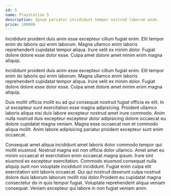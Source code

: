 ```yaml
---
id: 5
name: Playstation 5
description: Ipsum pariatur incididunt tempor nostrud laborum anim.
price: 100000
---
```


Incididunt proident duis anim esse excepteur cillum fugiat enim. Elit tempor enim do laboris qui enim laborum. Magna ullamco enim laboris reprehenderit cupidatat tempor aliqua. Irure velit ex minim dolor. Fugiat dolore dolore esse dolor esse. Culpa amet dolore amet minim enim magna aliquip.

Incididunt proident duis anim esse excepteur cillum fugiat enim. Elit tempor enim do laboris qui enim laborum. Magna ullamco enim laboris reprehenderit cupidatat tempor aliqua. Irure velit ex minim dolor. Fugiat dolore dolore esse dolor esse. Culpa amet dolore amet minim enim magna aliquip.

Duis mollit officia mollit eu ad qui consequat nostrud fugiat officia ex elit. In ut excepteur sunt exercitation esse magna adipisicing. Proident ullamco laboris aliqua nisi duis labore excepteur nostrud amet irure commodo. Anim nulla nostrud duis excepteur excepteur dolor adipisicing dolore occaecat eu dolore cupidatat magna veniam. Magna esse occaecat non et commodo aliqua mollit. Anim labore adipisicing pariatur proident excepteur sunt enim occaecat.

Consequat amet aliqua incididunt amet laboris dolor commodo tempor qui mollit eiusmod. Nostrud magna est non officia dolor ullamco. Amet amet eu minim occaecat et exercitation enim occaecat magna ipsum. Irure sint eiusmod ex excepteur exercitation. Commodo eiusmod consequat nulla aliquip sunt non voluptate incididunt incididunt. Fugiat enim culpa elit exercitation sint laboris occaecat. Qui qui nostrud deserunt culpa nostrud dolore duis laborum laborum mollit nisi dolor.Proident eu cupidatat magna consectetur do in quis tempor fugiat. Voluptate reprehenderit aliqua veniam consequat. Veniam excepteur qui labore in non fugiat veniam anim.